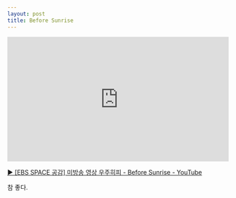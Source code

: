 ```yaml
--- 
layout: post
title: Before Sunrise
--- 
```



<style>.embed-container { position: relative; padding-bottom: 56.25%; height: 0; overflow: hidden; max-width: 100%; } .embed-container iframe, .embed-container object, .embed-container embed { position: absolute; top: 0; left: 0; width: 100%; height: 100%; }</style><div class='embed-container'><iframe src='http://www.youtube.com/embed/QaPOIRg8Xv0' frameborder='0' allowfullscreen></iframe></div>

[▶ [EBS SPACE 공감] 미방송 영상 우주히피 - Before Sunrise - YouTube](https://www.youtube.com/watch?v=QaPOIRg8Xv0 "EBS SPACE 공감 미방송 영상 우주히피 - Before Sunrise - YouTube")

참 좋다.